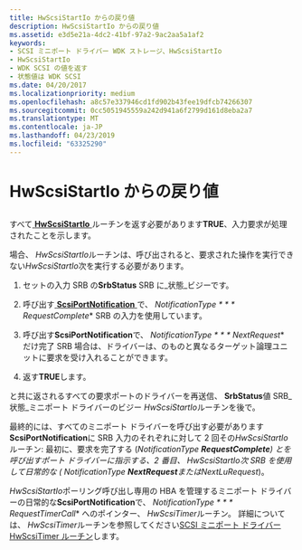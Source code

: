 ```yaml
---
title: HwScsiStartIo からの戻り値
description: HwScsiStartIo からの戻り値
ms.assetid: e3d5e21a-4dc2-41bf-97a2-9ac2aa5a1af2
keywords:
- SCSI ミニポート ドライバー WDK ストレージ、HwScsiStartIo
- HwScsiStartIo
- WDK SCSI の値を返す
- 状態値は WDK SCSI
ms.date: 04/20/2017
ms.localizationpriority: medium
ms.openlocfilehash: a8c57e337946cd1fd902b43fee19dfcb74266307
ms.sourcegitcommit: 0cc5051945559a242d941a6f2799d161d8eba2a7
ms.translationtype: MT
ms.contentlocale: ja-JP
ms.lasthandoff: 04/23/2019
ms.locfileid: "63325290"
---
```

# <a name="return-from-hwscsistartio"></a>HwScsiStartIo からの戻り値


## <span id="ddk_return_from_hwscsistartio_kg"></span><span id="DDK_RETURN_FROM_HWSCSISTARTIO_KG"></span>


すべて[ **HwScsiStartIo** ](https://msdn.microsoft.com/library/windows/hardware/ff557323)ルーチンを返す必要があります**TRUE**、入力要求が処理されたことを示します。

場合、 *HwScsiStartIo*ルーチンは、呼び出されると、要求された操作を実行できない*HwScsiStartIo*次を実行する必要があります。

1.  セットの入力 SRB の**SrbStatus** SRB に\_状態\_ビジーです。

2.  呼び出す[ **ScsiPortNotification** ](https://msdn.microsoft.com/library/windows/hardware/ff564657)で、 *NotificationType * * * RequestComplete** SRB の入力を使用しています。

3.  呼び出す**ScsiPortNotification**で、 *NotificationType * * * NextRequest** だけ完了 SRB 場合は、ドライバーは、のものと異なるターゲット論理ユニットに要求を受け入れることができます。

4.  返す**TRUE**します。

と共に返されるすべての要求ポートのドライバーを再送信、 **SrbStatus**値 SRB\_状態\_ミニポート ドライバーのビジー *HwScsiStartIo*ルーチンを後で。

最終的には、すべてのミニポート ドライバーを呼び出す必要があります**ScsiPortNotification**に SRB 入力のそれぞれに対して 2 回その*HwScsiStartIo*ルーチン: 最初に、要求を完了する (*NotificationType ***RequestComplete**) とを呼び出すポート ドライバーに指示する、2 番目、 *HwScsiStartIo*次 SRB を使用して日常的な (* NotificationType ***NextRequest**または**NextLuRequest**)。

*HwScsiStartIo*ポーリング呼び出し専用の HBA を管理するミニポート ドライバーの日常的な**ScsiPortNotification**で、 *NotificationType * * * RequestTimerCall** へのポインター、 *HwScsiTimer*ルーチン。 詳細については、 *HwScsiTimer*ルーチンを参照してください[SCSI ミニポート ドライバー HwScsiTimer ルーチン](scsi-miniport-driver-s-hwscsitimer-routine.md)します。

 

 




